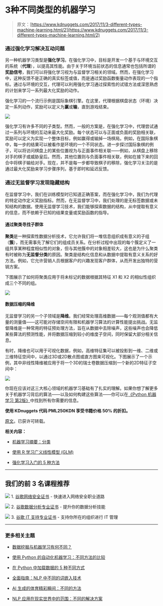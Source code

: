 # 3种不同类型的机器学习

> 原文：[https://www.kdnuggets.com/2017/11/3-different-types-machine-learning.html/2](https://www.kdnuggets.com/2017/11/3-different-types-machine-learning.html/2)

### 通过强化学习解决互动问题

另一种机器学习类型是**强化学习**。在强化学习中，目标是开发一个基于与环境交互的系统（**代理**），以提高其性能。由于关于环境当前状态的信息通常也包括所谓的**奖励信号**，我们可以将强化学习视为与监督学习相关的领域。然而，在强化学习中，这种反馈不是正确的真实标签或值，而是通过奖励函数衡量动作表现的一个指标。通过与环境的交互，代理可以利用强化学习通过探索性的试错方法或深思熟虑的计划来学习一系列最大化奖励的动作。

强化学习的一个流行示例是国际象棋引擎。在这里，代理根据棋盘状态（环境）决定一系列动作，奖励可以定义为**赢**或**输**，直到游戏结束。

![](../Images/e52ff003bd95d6fdc80dbd5566df25bc.png)

强化学习有许多不同的子类型。然而，一般的方案是，在强化学习中，代理尝试通过一系列与环境的互动来最大化奖励。每个状态可以与正面或负面的奖励相关联，奖励可以定义为实现一个整体目标，例如赢得或输掉一场棋局。例如，在国际象棋中，每一步的结果可以被看作是环境的一个不同状态。进一步探讨国际象棋的例子，可以将访问棋盘上的某些位置视为与正面事件相关联——例如，从棋盘上移除对手的棋子或威胁皇后。然而，其他位置则与负面事件相关联，例如在接下来的回合中将棋子输给对手。现在，并不是每一步都导致棋子的移除，强化学习关注的是通过最大化奖励来学习步骤序列，基于即时和延迟反馈。

### 通过无监督学习发现隐藏结构

在监督学习中，我们在训练模型时已知道正确答案，而在强化学习中，我们为代理的特定动作定义奖励指标。然而，在无监督学习中，我们处理的是无标签数据或未知结构的数据。使用无监督学习技术，我们能够探索数据的结构，从中提取有意义的信息，而不依赖于已知的结果变量或奖励函数的指导。

#### **通过聚类寻找子群体**

**聚类**是一种探索性数据分析技术，它允许我们将一堆信息组织成有意义的子组（**簇**），而无需事先了解它们的组成员关系。在分析过程中出现的每个簇定义了一组共享某种程度相似性的对象，但与其他簇中的对象相差较大，这也是为什么聚类有时被称为**无监督分类**的原因。聚类是结构化信息和从数据中提取有意义关系的好方法。例如，它允许营销人员根据客户的兴趣发现客户群体，从而开发出独特的营销方案。

下图展示了如何将聚类应用于将未标记的数据根据其特征 X1 和 X2 的相似性组织成三个不同的组。

![](../Images/a3c8bd4c25c6358396261ecd968d72b6.png)

#### **数据压缩的降维**

无监督学习的另一个子领域是**降维**。我们经常处理高维数据——每个观测值都有大量的测量值——这可能对存储空间有限和机器学习算法的计算性能提出挑战。无监督降维是一种常用的特征预处理方法，旨在从数据中去除噪声，这些噪声也会降低某些算法的预测性能，并将数据压缩到较小的维度子空间，同时保留大部分相关信息。

有时，降维也可以用于可视化数据，例如，高维特征集可以被投影到一维、二维或三维特征空间中，以通过3D或2D散点图或直方图来可视化。下图展示了一个示例，其中非线性降维被应用于将一个3D的瑞士卷数据压缩到一个新的2D特征子空间中：

![](../Images/2110f5dec5cf42e9788b196ffa8f4696.png)

你现在应该对这三大核心领域的机器学习基础有了扎实的理解。如果你想了解更多关于机器学习背后的算法——以及如何构建这些算法——你可以在[《Python 机器学习 第2版》](https://www.packtpub.com/big-data-and-business-intelligence/python-machine-learning-second-edition?utm_source=kdnuggets&utm_medium=referral&utm_campaign=pml2e)中找到所有你需要的信息。

**使用 KDnuggets 代码 PML250KDN 享受书籍价格 50% 的折扣。**

[原文](https://docs.google.com/document/d/1d4iX6sKe2Zjzt-IFHusMz6WGpC5BjjWBldJ9bMdJWqM/edit#heading=h.ocrlvxb1d9jl)。已获许可转载。

**相关内容：**

+   [机器学习摘要：分类](/2017/07/machine-learning-abstracts-classification.html)

+   [使用 R 学习广义线性模型 (GLM)](/2017/10/learn-generalized-linear-models-glm-r.html)

+   [强化学习入门的 5 种方法](/2017/09/5-ways-get-started-reinforcement-learning.html)

* * *

## 我们的前 3 名课程推荐

![](../Images/0244c01ba9267c002ef39d4907e0b8fb.png) 1\. [谷歌网络安全证书](https://www.kdnuggets.com/google-cybersecurity) - 快速进入网络安全职业道路

![](../Images/e225c49c3c91745821c8c0368bf04711.png) 2\. [谷歌数据分析专业证书](https://www.kdnuggets.com/google-data-analytics) - 提升你的数据分析技能

![](../Images/0244c01ba9267c002ef39d4907e0b8fb.png) 3\. [谷歌 IT 支持专业证书](https://www.kdnuggets.com/google-itsupport) - 支持你所在的组织进行 IT 管理

* * *

### 更多相关主题

+   [数据挖掘与机器学习有何不同？](https://www.kdnuggets.com/2022/06/data-mining-different-machine-learning.html)

+   [使用 Python 的自动化机器学习：不同方法的比较](https://www.kdnuggets.com/2023/03/automated-machine-learning-python-comparison-different-approaches.html)

+   [在 Python 中加载数据的 5 种不同方式](https://www.kdnuggets.com/2020/08/5-different-ways-load-data-python.html)

+   [全面指南：NLP 中不同的词嵌入技术](https://www.kdnuggets.com/2021/11/guide-word-embedding-techniques-nlp.html)

+   [AI 生成的体育精彩瞬间：不同的方法](https://www.kdnuggets.com/2022/03/aigenerated-sports-highlights-different-approaches.html)

+   [NLP 应用在现实世界中的范围：不同的解决方案](https://www.kdnuggets.com/2022/03/different-solution-problem-range-nlp-applications-real-world.html)
